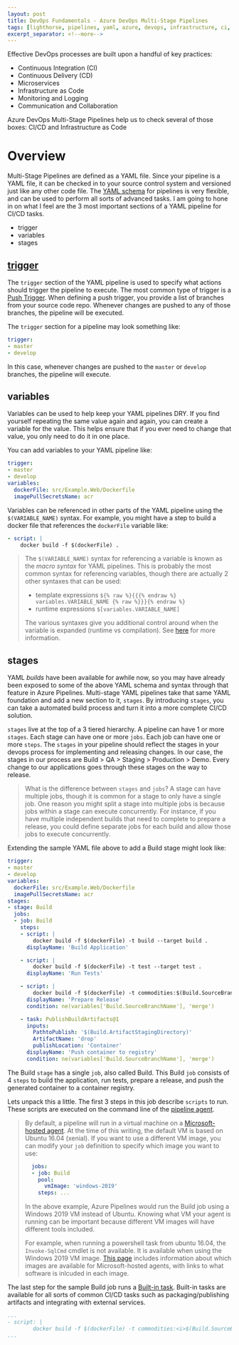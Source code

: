```yaml
---
layout: post
title: DevOps Fundamentals - Azure DevOps Multi-Stage Pipelines
tags: [lighthorse, pipelines, yaml, azure, devops, infrastructure, ci, cd]
excerpt_separator: <!--more-->
---
```


Effective DevOps processes are built upon a handful of key practices:
- Continuous Integration (CI)
- Continuous Delivery (CD)
- Microservices
- Infrastructure as Code
- Monitoring and Logging
- Communication and Collaboration

Azure DevOps Multi-Stage Pipelines help us to check several of those boxes: CI/CD and Infrastructure as Code

<!--more-->

# Overview

Multi-Stage Pipelines are defined as a YAML file.  Since your pipeline is a YAML file, it can be checked in to your
source control system and versioned just like any other code file.  The
[YAML schema](https://docs.microsoft.com/en-us/azure/devops/pipelines/yaml-schema?view=azure-devops&tabs=schema%2Cparameter-schema#pipeline-structure)
for pipelines is very flexible, and can be used to perform all sorts of advanced tasks.  I am going to hone in on what
I feel are the 3 most important sections of a YAML pipeline for CI/CD tasks.
- trigger
- variables
- stages

## [trigger](https://docs.microsoft.com/en-us/azure/devops/pipelines/yaml-schema?view=azure-devops&tabs=schema%2Cparameter-schema#triggers)

The `trigger` section of the YAML pipeline is used to specify what actions should trigger the pipeline to execute.  The
most common type of trigger is a
[Push Trigger](https://docs.microsoft.com/en-us/azure/devops/pipelines/yaml-schema?view=azure-devops&tabs=schema%2Cparameter-schema#push-trigger).
When defining a push trigger, you provide a list of branches from your source code repo.  Whenever changes are pushed
to any of those branches, the pipeline will be executed.

The `trigger` section for a pipeline may look something like:

```yaml
trigger:
- master
- develop
```

In this case, whenever changes are pushed to the `master` or `develop` branches, the pipeline will execute.

## variables

Variables can be used to help keep your YAML pipelines DRY.  If you find yourself repeating the same value again
and again, you can create a variable for the value.  This helps ensure that if you ever need to change that
value, you only need to do it in one place.

You can add variables to your YAML pipeline like:

```yaml
trigger:
- master
- develop
variables:
  dockerFile: src/Example.Web/Dockerfile
  imagePullSecretsName: acr
```

Variables can be referenced in other parts of the YAML pipeline using the `$(VARIABLE_NAME)` syntax.
For example, you might have a step to build a docker file that references the `dockerFile` variable like:

```yaml
- script: |
    docker build -f $(dockerFile) .
```

> The `$(VARIABLE_NAME)` syntax for referencing a variable is known as the *macro syntax* for YAML
> pipelines.  This is probably the most common syntax for referencing variables, though there are
> actually 2 other syntaxes that can be used:
>
> - template expressions `${% raw %}{{{% endraw %} variables.VARIABLE_NAME {% raw %}}}{% endraw %}`
> - runtime expressions `$[variables.VARIABLE_NAME]`
>
> The various syntaxes give you additional control around when the variable is expanded (runtime 
> vs compilation).  See
> [here](https://docs.microsoft.com/en-us/azure/devops/pipelines/process/variables?view=azure-devops&tabs=yaml%2Cbatch)
> for more information.

## stages

YAML *builds* have been available for awhile now, so you may have already been exposed to some of
the above YAML schema and syntax through that feature in Azure Pipelines.  Multi-stage YAML pipelines
take that same YAML foundation and add a new section to it, `stages`.  By introducing `stages`, you
can take a automated build process and turn it into a more complete CI/CD solution.

`stages` live at the top of a 3 tiered hierarchy.  A pipeline can have 1 or more `stages`.  Each
stage can have one or more `jobs`.  Each job can have one or more `steps`.  The `stages` in your
pipeline should reflect the stages in your devops process for implementing and releasing changes.
In our case, the stages in our process are Build > QA > Staging > Production > Demo.  Every
change to our applications goes through these stages on the way to release.

> What is the difference between `stages` and `jobs`?  A stage can have multiple jobs, though
> it is common for a stage to only have a single job.  One reason you might split a stage into
> multiple jobs is because jobs within a stage can execute concurrently.  For instance, if you
> have multiple independent builds that need to complete to prepare a release, you could define
> separate jobs for each build and allow those jobs to execute concurrently.

Extending the sample YAML file above to add a Build stage might look like:

```yaml
trigger:
- master
- develop
variables:
  dockerFile: src/Example.Web/Dockerfile
  imagePullSecretsName: acr
stages:
- stage: Build
  jobs:
  - job: Build
    steps:
    - script: |
        docker build -f $(dockerFile) -t build --target build .
      displayName: 'Build Application'

    - script: |
        docker build -f $(dockerFile) -t test --target test .
      displayName: 'Run Tests'

    - script: |
        docker build -f $(dockerFile) -t commodities:$(Build.SourceBranchName)$(Build.BuildId) --target final .
      displayName: 'Prepare Release'
      condition: ne(variables['Build.SourceBranchName'], 'merge')

    - task: PublishBuildArtifacts@1
      inputs:
        PathtoPublish: '$(Build.ArtifactStagingDirectory)'
        ArtifactName: 'drop'
        publishLocation: 'Container'
      displayName: 'Push container to registry'
      condition: ne(variables['Build.SourceBranchName'], 'merge')
```

The Build `stage` has a single `job`, also called Build.  This Build `job` consists of 4 `steps` to
build the application, run tests, prepare a release, and push the generated container to a container
registry.

Lets unpack this a little.  The first 3 steps in this job describe `scripts` to run.  These
scripts are executed on the command line of the
[pipeline agent](https://docs.microsoft.com/en-us/azure/devops/pipelines/agents/agents?view=azure-devops&tabs=browser).

> By default, a pipeline will run in a virtual machine on a
> [Microsoft-hosted agent](https://docs.microsoft.com/en-us/azure/devops/pipelines/agents/hosted?view=azure-devops).
> At the time of this writing, the default VM is based on Ubuntu 16.04 (xenial).  If you want to use a 
> different VM image, you can modify your `job` definition to specify which image you want to use:
>
> ```yaml
>   jobs:
>   - job: Build
>     pool:
>       vmImage: 'windows-2019'
>     steps: ...   
>
> ```
>
> In the above example, Azure Pipelines would run the Build job using a Windows 2019 VM instead of
> Ubuntu.  Knowing what VM your agent is running can be important because different VM images will
> have different tools included.
>
> For example, when running a powershell task from ubuntu 16.04, the
> `Invoke-SqlCmd` cmdlet is not available.  It is available when using the Windows 2019 VM image.
> [This page](https://docs.microsoft.com/en-us/azure/devops/pipelines/agents/hosted?view=azure-devops)
> includes information about which images are available for Microsoft-hosted agents, with links to
> what software is inlcuded in each image.

The last step for the sample Build job runs a
[Built-in task](https://docs.microsoft.com/en-us/azure/devops/pipelines/tasks/?view=azure-devops).
Built-in tasks are available for all sorts of common CI/CD tasks such as packaging/publishing
artifacts and integrating with external services.


```yaml
...
- script: |
        docker build -f $(dockerFile) -t commodities:<i>$(Build.SourceBranchName)$(Build.BuildId)</i> --target final .
...
```
